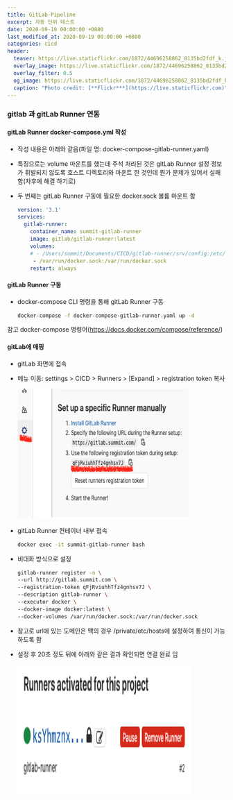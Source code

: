 ```yaml
---
title: GitLab-Pipeline
excerpt: 자동 단위 테스트
date: 2020-09-19 00:00:00 +0800
last_modified_at: 2020-09-19 00:00:00 +0800
categories: cicd
header:
  teaser: https://live.staticflickr.com/1872/44696258862_8135bd2fdf_k.jpg
  overlay_image: https://live.staticflickr.com/1872/44696258862_8135bd2fdf_k.jpg
  overlay_filter: 0.5
  og_image: https://live.staticflickr.com/1872/44696258862_8135bd2fdf_k.jpg
  caption: "Photo credit: [**Flickr***](https://live.staticflickr.com)"
---
```


### gitlab 과 gitLab Runner 연동

#### gitLab Runner docker-compose.yml 작성
 
- 작성 내용은 아래와 같음(파일 명: docker-compose-gitlab-runner.yaml)
- 특징으로는 volume 마운트를 했는데 주석 처리된 것은 gitLab Runner 설정 정보가 휘발되지 않도록 호스트 디렉토리와 마운트 한 것인데 뭔가 문제가 있어서 실패함(차후에 해결 하기로)
- 두 번째는 gitLab Runner 구동에 필요한 docker.sock 볼륨 마운트 함

    ```yaml
    version: '3.1'
    services:
      gitlab-runner:
        container_name: summit-gitlab-runner
        image: gitlab/gitlab-runner:latest
        volumes:
        # - /Users/summit/Documents/CICD/gitlab-runner/srv/config:/etc/gitlab-runner
         - /var/run/docker.sock:/var/run/docker.sock
        restart: always
    ``` 

#### gitLab Runner 구동 
- docker-compose CLI 명령을 통해 gitLab Runner 구동 
    ```sh 
    docker-compose -f docker-compose-gitlab-runner.yaml up -d 
    ```

참고 docker-compose 명령어(https://docs.docker.com/compose/reference/)

#### gitLab에 매핑 

- gitLab 화면에 접속 
- 메뉴 이동: settings > CICD > Runners > [Expand] > registration token 복사 

  <img src="/assets/images/gitlab/gitlab001.png " width="400" height="300" alt="gitlab">

- gitLab Runner 컨테이너 내부 접속 

    ```sh 
    docker exec -it summit-gitlab-runner bash
    ```

- 비대화 방식으로 설정 

    ```sh 
    gitlab-runner register -n \
    --url http://gitlab.summit.com \
    --registration-token qFjRviuhhTfz4gnhsv7J \
    --description gitlab-runner \
    --executor docker \
    --docker-image docker:latest \
    --docker-volumes /var/run/docker.sock:/var/run/docker.sock
    ```

- 참고로 url에 있는 도메인은 맥의 경우 /private/etc/hosts에 설정하여 통신이 가능하도록 함 
- 설정 후 20초 정도 뒤에 아래와 같은 결과 확인되면 연결 완료 임 

  <img src="/assets/images/gitlab/gitlab002.png " width="400" height="300" alt="gitlab">
